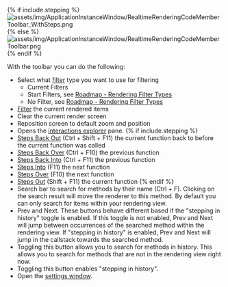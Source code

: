 {% if include.stepping %}
![assets/img/ApplicationInstanceWindow/RealtimeRenderingCodeMemberToolbar_WithSteps.png](../../../assets/img/ApplicationInstanceWindow/RealtimeRenderingCodeMemberToolbar_WithSteps.png)
{% else %}
![assets/img/ApplicationInstanceWindow/RealtimeRenderingCodeMemberToolbar.png](../../../assets/img/ApplicationInstanceWindow/RealtimeRenderingCodeMemberToolbar.png)
{% endif %}

With the toolbar you can do the following:


- Select what [filter](../../features/ProfilingDataFiltering) type you want to use for filtering
    - Current Filters
    - Start Filters, see [Roadmap - Rendering Filter Types](../../Roadmap/ImprovedRenderingFilterType)
    - No Filter, see [Roadmap - Rendering Filter Types](../../Roadmap/ImprovedRenderingFilterType)
- [Filter](../../features/ProfilingDataFiltering) the current rendered items
- Clear the current render screen
- Reposition screen to default zoom and position 
- Opens the [interactions explorer](../../features/Interactions) pane.
 {% if include.stepping %}
- [Steps Back Out](../../features/ApplicationInstanceStepping#step-back-out) (Ctrl + Shift + F11) the current function back to before the current function was called
- [Steps Back Over](../../features/ApplicationInstanceStepping#step-back-over) (Ctrl + F10) the previous function
- [Steps Back Into](../../features/ApplicationInstanceStepping#step-back-into) (Ctrl + F11) the previous function
- [Steps Into](../../features/ApplicationInstanceStepping#step-into) (F11) the next function
- [Steps Over](../../features/ApplicationInstanceStepping#step-over) (F10) the next function
- [Steps Out](../../features/ApplicationInstanceStepping#step-out) (Shift + F11) the current function 
{% endif %}
- Search bar to search for methods by their name (Ctrl + F). Clicking on the search result will move the renderer to this method. By default you can only search for items within your rendering view.
- Prev and Next. These buttons behave different based if the "stepping in history" toggle is enabled. If this toggle is not enabled, Prev and Next will jump between occurrences of the searched method within the rendering view. If "stepping in history" is enabled, Prev and Next will jump in the callstack towards the searched method.
- Toggling this button allows you to search for methods in history. This allows you to search for methods that are not in the rendering view right now.
- Toggling this button enables "stepping in history".
- Open the [settings window](#settings-window).